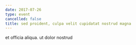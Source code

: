```yaml
---
date: 2017-07-26
type: event
cancelled: false
title: sed proident, culpa velit cupidatat nostrud magna
---
```

et officia aliqua. ut dolor nostrud
